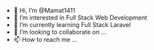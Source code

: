 - 👋 Hi, I’m @Mamat1411
- 👀 I’m interested in Full Stack Web Development
- 🌱 I’m currently learning Full Stack Laravel
- 💞️ I’m looking to collaborate on ...
- 📫 How to reach me ...

<!---
Mamat1411/Mamat1411 is a ✨ special ✨ repository because its `README.md` (this file) appears on your GitHub profile.
You can click the Preview link to take a look at your changes.
--->
